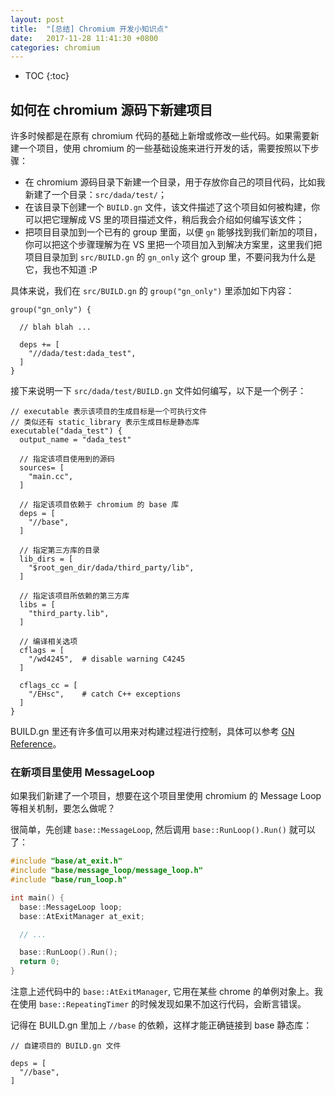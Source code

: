 ```yaml
---
layout: post
title:  "[总结] Chromium 开发小知识点"
date:   2017-11-28 11:41:30 +0800
categories: chromium
---
```


* TOC
{:toc}


## 如何在 chromium 源码下新建项目

许多时候都是在原有 chromium 代码的基础上新增或修改一些代码。如果需要新建一个项目，使用 chromium 的一些基础设施来进行开发的话，需要按照以下步骤：

- 在 chromium 源码目录下新建一个目录，用于存放你自己的项目代码，比如我新建了一个目录：`src/dada/test/`；
- 在该目录下创建一个 `BUILD.gn` 文件，该文件描述了这个项目如何被构建，你可以把它理解成 VS 里的项目描述文件，稍后我会介绍如何编写该文件；
- 把项目目录加到一个已有的 group 里面，以便 `gn` 能够找到我们新加的项目，你可以把这个步骤理解为在 VS 里把一个项目加入到解决方案里，这里我们把项目目录加到 `src/BUILD.gn` 的 `gn_only` 这个 group 里，不要问我为什么是它，我也不知道 :P

具体来说，我们在 `src/BUILD.gn` 的 `group("gn_only")` 里添加如下内容：

```
group("gn_only") {

  // blah blah ...

  deps += [
    "//dada/test:dada_test",
  ]
}
```

接下来说明一下 `src/dada/test/BUILD.gn` 文件如何编写，以下是一个例子：

```
// executable 表示该项目的生成目标是一个可执行文件
// 类似还有 static_library 表示生成目标是静态库
executable("dada_test") {
  output_name = "dada_test"

  // 指定该项目使用到的源码
  sources= [
    "main.cc",
  ]

  // 指定该项目依赖于 chromium 的 base 库
  deps = [
    "//base",
  ]

  // 指定第三方库的目录
  lib_dirs = [
    "$root_gen_dir/dada/third_party/lib",
  ]

  // 指定该项目所依赖的第三方库
  libs = [
    "third_party.lib",
  ]

  // 编译相关选项
  cflags = [
    "/wd4245",  # disable warning C4245
  ]

  cflags_cc = [
    "/EHsc",    # catch C++ exceptions
  ]
}
```

BUILD.gn 里还有许多值可以用来对构建过程进行控制，具体可以参考 [GN Reference](https://chromium.googlesource.com/chromium/src/+/master/tools/gn/docs/reference.md)。


### 在新项目里使用 MessageLoop

如果我们新建了一个项目，想要在这个项目里使用 chromium 的 Message Loop 等相关机制，要怎么做呢？

很简单，先创建 `base::MessageLoop`, 然后调用 `base::RunLoop().Run()` 就可以了：

```cpp
#include "base/at_exit.h"
#include "base/message_loop/message_loop.h"
#include "base/run_loop.h"

int main() {
  base::MessageLoop loop;
  base::AtExitManager at_exit;

  // ...

  base::RunLoop().Run();
  return 0;
}
```

注意上述代码中的 `base::AtExitManager`, 它用在某些 chrome 的单例对象上。我在使用 `base::RepeatingTimer` 的时候发现如果不加这行代码，会断言错误。

记得在 BUILD.gn 里加上 `//base` 的依赖，这样才能正确链接到 base 静态库：

```
// 自建项目的 BUILD.gn 文件

deps = [
  "//base",
]
```